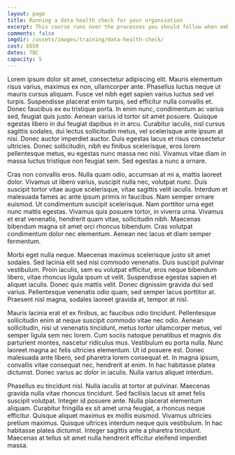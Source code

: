 ```yaml
---
layout: page
title: Running a data health check for your organisation
excerpt: This course runs over the processes you should follow when embarking on the first stage of your data control journey
comments: false
imgdir: /assets/images/training/data-health-check/
cost: £650
dates: TBC
capacity: 5
---
```


Lorem ipsum dolor sit amet, consectetur adipiscing elit. Mauris elementum risus varius, maximus ex non, ullamcorper ante. Phasellus luctus neque ut mauris cursus aliquam. Fusce vel nibh eget sapien varius luctus sed vel turpis. Suspendisse placerat enim turpis, sed efficitur nulla convallis et. Donec faucibus ex eu tristique porta. In enim nunc, condimentum ac varius sed, feugiat quis justo. Aenean varius id tortor sit amet posuere. Quisque egestas libero in dui feugiat dapibus in in arcu. Curabitur iaculis, nisl cursus sagittis sodales, dui lectus sollicitudin metus, vel scelerisque ante ipsum at nisi. Donec auctor imperdiet auctor. Duis egestas lacus et risus consectetur ultricies. Donec sollicitudin, nibh eu finibus scelerisque, eros lorem pellentesque metus, eu egestas nunc massa nec nisi. Vivamus vitae diam in massa luctus tristique non feugiat sem. Sed egestas a nunc a ornare.

Cras non convallis eros. Nulla quam odio, accumsan at mi a, mattis laoreet dolor. Vivamus ut libero varius, suscipit nulla nec, volutpat nunc. Duis suscipit tortor vitae augue scelerisque, vitae sagittis velit iaculis. Interdum et malesuada fames ac ante ipsum primis in faucibus. Nam semper ornare euismod. Ut condimentum suscipit scelerisque. Nam porttitor urna eget nunc mattis egestas. Vivamus quis posuere tortor, in viverra urna. Vivamus et erat venenatis, hendrerit quam vitae, sollicitudin nibh. Maecenas bibendum magna sit amet orci rhoncus bibendum. Cras volutpat condimentum dolor nec elementum. Aenean nec lacus et diam semper fermentum.

Morbi eget nulla neque. Maecenas maximus scelerisque justo sit amet sodales. Sed lacinia elit sed nisi commodo venenatis. Duis suscipit pulvinar vestibulum. Proin iaculis, sem eu volutpat efficitur, eros neque bibendum libero, vitae rhoncus ligula ipsum ut velit. Suspendisse egestas sapien et aliquet iaculis. Donec quis mattis velit. Donec dignissim gravida dui sed varius. Pellentesque venenatis odio quam, sed semper lacus porttitor at. Praesent nisl magna, sodales laoreet gravida at, tempor at nisl.

Mauris lacinia erat et ex finibus, ac faucibus odio tincidunt. Pellentesque sollicitudin enim at neque suscipit commodo vitae nec odio. Aenean sollicitudin, nisi ut venenatis tincidunt, metus tortor ullamcorper metus, vel semper ligula sem nec lorem. Cum sociis natoque penatibus et magnis dis parturient montes, nascetur ridiculus mus. Vestibulum eu porta nulla. Nunc laoreet magna ac felis ultricies elementum. Ut id posuere est. Donec malesuada ante libero, sed pharetra lorem consequat et. In magna ipsum, convallis vitae consequat nec, hendrerit at enim. In hac habitasse platea dictumst. Donec varius ac dolor in iaculis. Nulla varius aliquet interdum.

Phasellus eu tincidunt nisl. Nulla iaculis at tortor at pulvinar. Maecenas gravida nulla vitae rhoncus tincidunt. Sed facilisis lacus sit amet felis suscipit volutpat. Integer id posuere ante. Nulla placerat elementum aliquam. Curabitur fringilla ex sit amet urna feugiat, a rhoncus neque efficitur. Quisque aliquet maximus ex mollis euismod. Vivamus ultricies pretium maximus. Quisque ultrices interdum neque quis vestibulum. In hac habitasse platea dictumst. Integer sagittis ante a pharetra tincidunt. Maecenas at tellus sit amet nulla hendrerit efficitur eleifend imperdiet massa.